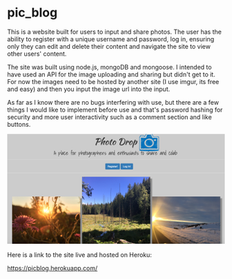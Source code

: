 # pic_blog

This is a website built for users to input and share photos. The user has the ability to register with a unique username and password, log in, ensuring only they can edit and delete their content and navigate the site to view other users' content.

The site was built using node.js, mongoDB and mongoose. I intended to have used an API for the image uploading and sharing but didn't get to it. For now the images need to be hosted by another site (I use imgur, its free and easy) and then you input the image url into the input.

As far as I know there are no bugs interfering with use, but there are a few things I would like to implement before use and that's password hashing for security and more user interactivity such as a comment section and like buttons.

![Alt text](/images/pic_blog.png?raw=true "Photo Drop")

Here is a link to the site live and hosted on Heroku:

https://picblog.herokuapp.com/
